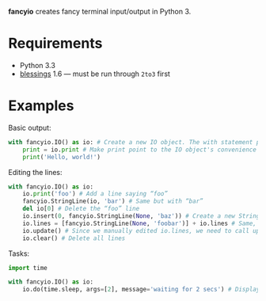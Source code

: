 **fancyio** creates fancy terminal input/output in Python 3.

Requirements
============

*   Python 3.3
*   [blessings][] 1.6 — must be run through `2to3` first

Examples
========

Basic output:

```Python
with fancyio.IO() as io: # Create a new IO object. The with statement prints a newline after the last line on exit.
    print = io.print # Make print point to the IO object's convenience method instead of the built-in function.
    print('Hello, world!')
```

Editing the lines:

```Python
with fancyio.IO() as io:
    io.print('foo') # Add a line saying “foo”
    fancyio.StringLine(io, 'bar') # Same but with “bar”
    del io[0] # Delete the “foo” line
    io.insert(0, fancyio.StringLine(None, 'baz')) # Create a new StringLine which is not associated with the io object, and insert it.
    io.lines = [fancyio.StringLine(None, 'foobar')] + io.lines # Same, but by manually editing the list of lines.
    io.update() # Since we manually edited io.lines, we need to call update.
    io.clear() # Delete all lines
```

Tasks:

```Python
import time

with fancyio.IO() as io:
    io.do(time.sleep, args=[2], message='waiting for 2 secs') # Displays an ellipsis, which changes to “ok” after the function is done.
```

[blessings]: https://github.com/erikrose/blessings (github: erikrose: blessings)
